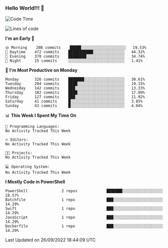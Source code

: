 ### Hello World!!! 👋

<!--
**kekotek/kekotek** is a ✨ _special_ ✨ repository because its `README.md` (this file) appears on your GitHub profile.

Here are some ideas to get you started:

- 🔭 I’m currently working on ...
- 🌱 I’m currently learning ...
- 👯 I’m looking to collaborate on ...
- 🤔 I’m looking for help with ...
- 💬 Ask me about ...
- 📫 How to reach me: ...
- 😄 Pronouns: ...
- ⚡ Fun fact: ...
-->

<!--START_SECTION:waka-->
![Code Time](http://img.shields.io/badge/Code%20Time-361%20hrs%2013%20mins-blue)

![Lines of code](https://img.shields.io/badge/From%20Hello%20World%20I%27ve%20Written-19%20Thousand%20lines%20of%20code-blue)

**I'm an Early 🐤** 

```text
🌞 Morning    208 commits    █████░░░░░░░░░░░░░░░░░░░░   19.53% 
🌆 Daytime    472 commits    ███████████░░░░░░░░░░░░░░   44.32% 
🌃 Evening    370 commits    ████████░░░░░░░░░░░░░░░░░   34.74% 
🌙 Night      15 commits     ░░░░░░░░░░░░░░░░░░░░░░░░░   1.41%

```
📅 **I'm Most Productive on Monday** 

```text
Monday       326 commits    ███████░░░░░░░░░░░░░░░░░░   30.61% 
Tuesday      204 commits    ████░░░░░░░░░░░░░░░░░░░░░   19.15% 
Wednesday    142 commits    ███░░░░░░░░░░░░░░░░░░░░░░   13.33% 
Thursday     182 commits    ████░░░░░░░░░░░░░░░░░░░░░   17.09% 
Friday       127 commits    ███░░░░░░░░░░░░░░░░░░░░░░   11.92% 
Saturday     41 commits     █░░░░░░░░░░░░░░░░░░░░░░░░   3.85% 
Sunday       43 commits     █░░░░░░░░░░░░░░░░░░░░░░░░   4.04%

```


📊 **This Week I Spent My Time On** 

```text
💬 Programming Languages: 
No Activity Tracked This Week

🔥 Editors: 
No Activity Tracked This Week

🐱‍💻 Projects: 
No Activity Tracked This Week

💻 Operating System: 
No Activity Tracked This Week

```

**I Mostly Code in PowerShell** 

```text
PowerShell               2 repos             ███████░░░░░░░░░░░░░░░░░░   28.57% 
Batchfile                1 repo              ███░░░░░░░░░░░░░░░░░░░░░░   14.29% 
Swift                    1 repo              ███░░░░░░░░░░░░░░░░░░░░░░   14.29% 
JavaScript               1 repo              ███░░░░░░░░░░░░░░░░░░░░░░   14.29% 
Dockerfile               1 repo              ███░░░░░░░░░░░░░░░░░░░░░░   14.29%

```



 Last Updated on 26/09/2022 18:44:09 UTC
<!--END_SECTION:waka-->
